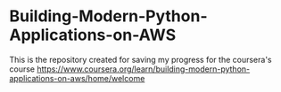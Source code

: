 # Building-Modern-Python-Applications-on-AWS

This is the repository created for saving my progress for the coursera's course https://www.coursera.org/learn/building-modern-python-applications-on-aws/home/welcome


